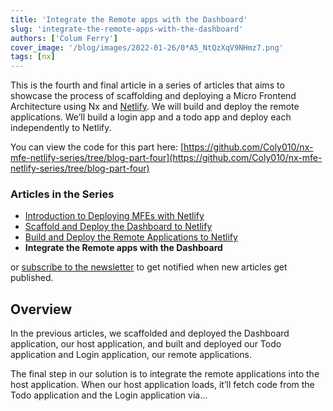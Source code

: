 ```yaml
---
title: 'Integrate the Remote apps with the Dashboard'
slug: 'integrate-the-remote-apps-with-the-dashboard'
authors: ['Colum Ferry']
cover_image: '/blog/images/2022-01-26/0*A5_NtQzXqV9NHmz7.png'
tags: [nx]
---
```


This is the fourth and final article in a series of articles that aims to showcase the process of scaffolding and deploying a Micro Frontend Architecture using Nx and [Netlify](https://netlify.com/). We will build and deploy the remote applications. We’ll build a login app and a todo app and deploy each independently to Netlify.

You can view the code for this part here: [https://github.com/Coly010/nx-mfe-netlify-series/tree/blog-part-four](https://github.com/Coly010/nx-mfe-netlify-series/tree/blog-part-four)

### Articles in the Series

- [Introduction to Deploying MFEs with Netlify](/blog/introduction-to-deploying-angular-mfes-with-netlify)
- [Scaffold and Deploy the Dashboard to Netlify](https://medium.com/scaffold-and-deploy-the-dashboard-to-netlify-47e7c36f7823)
- [Build and Deploy the Remote Applications to Netlify](/blog/build-and-deploy-the-remote-applications-to-netlify)
- **Integrate the Remote apps with the Dashboard**

or [subscribe to the newsletter](https://go.nx.dev/nx-newsletter) to get notified when new articles get published.

## Overview

In the previous articles, we scaffolded and deployed the Dashboard application, our host application, and built and deployed our Todo application and Login application, our remote applications.

The final step in our solution is to integrate the remote applications into the host application. When our host application loads, it’ll fetch code from the Todo application and the Login application via…
